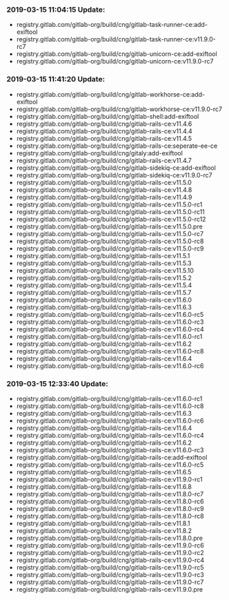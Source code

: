 ### 2019-03-15 11:04:15 Update:

- registry.gitlab.com/gitlab-org/build/cng/gitlab-task-runner-ce:add-exiftool
- registry.gitlab.com/gitlab-org/build/cng/gitlab-task-runner-ce:v11.9.0-rc7
- registry.gitlab.com/gitlab-org/build/cng/gitlab-unicorn-ce:add-exiftool
- registry.gitlab.com/gitlab-org/build/cng/gitlab-unicorn-ce:v11.9.0-rc7
### 2019-03-15 11:41:20 Update:

- registry.gitlab.com/gitlab-org/build/cng/gitlab-workhorse-ce:add-exiftool
- registry.gitlab.com/gitlab-org/build/cng/gitlab-workhorse-ce:v11.9.0-rc7
- registry.gitlab.com/gitlab-org/build/cng/gitlab-shell:add-exiftool
- registry.gitlab.com/gitlab-org/build/cng/gitlab-rails-ce:v11.4.6
- registry.gitlab.com/gitlab-org/build/cng/gitlab-rails-ce:v11.4.4
- registry.gitlab.com/gitlab-org/build/cng/gitlab-rails-ce:v11.4.5
- registry.gitlab.com/gitlab-org/build/cng/gitlab-rails-ce:seperate-ee-ce
- registry.gitlab.com/gitlab-org/build/cng/gitaly:add-exiftool
- registry.gitlab.com/gitlab-org/build/cng/gitlab-rails-ce:v11.4.7
- registry.gitlab.com/gitlab-org/build/cng/gitlab-sidekiq-ce:add-exiftool
- registry.gitlab.com/gitlab-org/build/cng/gitlab-sidekiq-ce:v11.9.0-rc7
- registry.gitlab.com/gitlab-org/build/cng/gitlab-rails-ce:v11.5.0
- registry.gitlab.com/gitlab-org/build/cng/gitlab-rails-ce:v11.4.8
- registry.gitlab.com/gitlab-org/build/cng/gitlab-rails-ce:v11.4.9
- registry.gitlab.com/gitlab-org/build/cng/gitlab-rails-ce:v11.5.0-rc1
- registry.gitlab.com/gitlab-org/build/cng/gitlab-rails-ce:v11.5.0-rc11
- registry.gitlab.com/gitlab-org/build/cng/gitlab-rails-ce:v11.5.0-rc12
- registry.gitlab.com/gitlab-org/build/cng/gitlab-rails-ce:v11.5.0.pre
- registry.gitlab.com/gitlab-org/build/cng/gitlab-rails-ce:v11.5.0-rc7
- registry.gitlab.com/gitlab-org/build/cng/gitlab-rails-ce:v11.5.0-rc8
- registry.gitlab.com/gitlab-org/build/cng/gitlab-rails-ce:v11.5.0-rc9
- registry.gitlab.com/gitlab-org/build/cng/gitlab-rails-ce:v11.5.1
- registry.gitlab.com/gitlab-org/build/cng/gitlab-rails-ce:v11.5.3
- registry.gitlab.com/gitlab-org/build/cng/gitlab-rails-ce:v11.5.10
- registry.gitlab.com/gitlab-org/build/cng/gitlab-rails-ce:v11.5.2
- registry.gitlab.com/gitlab-org/build/cng/gitlab-rails-ce:v11.5.4
- registry.gitlab.com/gitlab-org/build/cng/gitlab-rails-ce:v11.5.7
- registry.gitlab.com/gitlab-org/build/cng/gitlab-rails-ce:v11.6.0
- registry.gitlab.com/gitlab-org/build/cng/gitlab-rails-ce:v11.6.3
- registry.gitlab.com/gitlab-org/build/cng/gitlab-rails-ce:v11.6.0-rc5
- registry.gitlab.com/gitlab-org/build/cng/gitlab-rails-ce:v11.6.0-rc3
- registry.gitlab.com/gitlab-org/build/cng/gitlab-rails-ce:v11.6.0-rc4
- registry.gitlab.com/gitlab-org/build/cng/gitlab-rails-ce:v11.6.0-rc1
- registry.gitlab.com/gitlab-org/build/cng/gitlab-rails-ce:v11.6.2
- registry.gitlab.com/gitlab-org/build/cng/gitlab-rails-ce:v11.6.0-rc8
- registry.gitlab.com/gitlab-org/build/cng/gitlab-rails-ce:v11.6.4
- registry.gitlab.com/gitlab-org/build/cng/gitlab-rails-ce:v11.6.0-rc6
### 2019-03-15 12:33:40 Update:

- registry.gitlab.com/gitlab-org/build/cng/gitlab-rails-ce:v11.6.0-rc1
- registry.gitlab.com/gitlab-org/build/cng/gitlab-rails-ce:v11.6.0-rc8
- registry.gitlab.com/gitlab-org/build/cng/gitlab-rails-ce:v11.6.3
- registry.gitlab.com/gitlab-org/build/cng/gitlab-rails-ce:v11.6.0-rc6
- registry.gitlab.com/gitlab-org/build/cng/gitlab-rails-ce:v11.6.4
- registry.gitlab.com/gitlab-org/build/cng/gitlab-rails-ce:v11.6.0-rc4
- registry.gitlab.com/gitlab-org/build/cng/gitlab-rails-ce:v11.6.2
- registry.gitlab.com/gitlab-org/build/cng/gitlab-rails-ce:v11.6.0-rc3
- registry.gitlab.com/gitlab-org/build/cng/gitlab-rails-ce:add-exiftool
- registry.gitlab.com/gitlab-org/build/cng/gitlab-rails-ce:v11.6.0-rc5
- registry.gitlab.com/gitlab-org/build/cng/gitlab-rails-ce:v11.6.5
- registry.gitlab.com/gitlab-org/build/cng/gitlab-rails-ce:v11.9.0-rc1
- registry.gitlab.com/gitlab-org/build/cng/gitlab-rails-ce:v11.6.8
- registry.gitlab.com/gitlab-org/build/cng/gitlab-rails-ce:v11.8.0-rc7
- registry.gitlab.com/gitlab-org/build/cng/gitlab-rails-ce:v11.8.0-rc6
- registry.gitlab.com/gitlab-org/build/cng/gitlab-rails-ce:v11.8.0-rc9
- registry.gitlab.com/gitlab-org/build/cng/gitlab-rails-ce:v11.8.0-rc8
- registry.gitlab.com/gitlab-org/build/cng/gitlab-rails-ce:v11.8.1
- registry.gitlab.com/gitlab-org/build/cng/gitlab-rails-ce:v11.8.2
- registry.gitlab.com/gitlab-org/build/cng/gitlab-rails-ce:v11.8.0.pre
- registry.gitlab.com/gitlab-org/build/cng/gitlab-rails-ce:v11.9.0-rc6
- registry.gitlab.com/gitlab-org/build/cng/gitlab-rails-ce:v11.9.0-rc2
- registry.gitlab.com/gitlab-org/build/cng/gitlab-rails-ce:v11.9.0-rc4
- registry.gitlab.com/gitlab-org/build/cng/gitlab-rails-ce:v11.9.0-rc5
- registry.gitlab.com/gitlab-org/build/cng/gitlab-rails-ce:v11.9.0-rc3
- registry.gitlab.com/gitlab-org/build/cng/gitlab-rails-ce:v11.9.0-rc7
- registry.gitlab.com/gitlab-org/build/cng/gitlab-rails-ce:v11.9.0.pre
